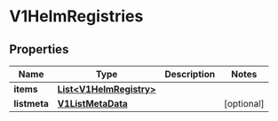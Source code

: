 # V1HelmRegistries

## Properties
Name | Type | Description | Notes
------------ | ------------- | ------------- | -------------
**items** | [**List&lt;V1HelmRegistry&gt;**](V1HelmRegistry.md) |  | 
**listmeta** | [**V1ListMetaData**](V1ListMetaData.md) |  |  [optional]
